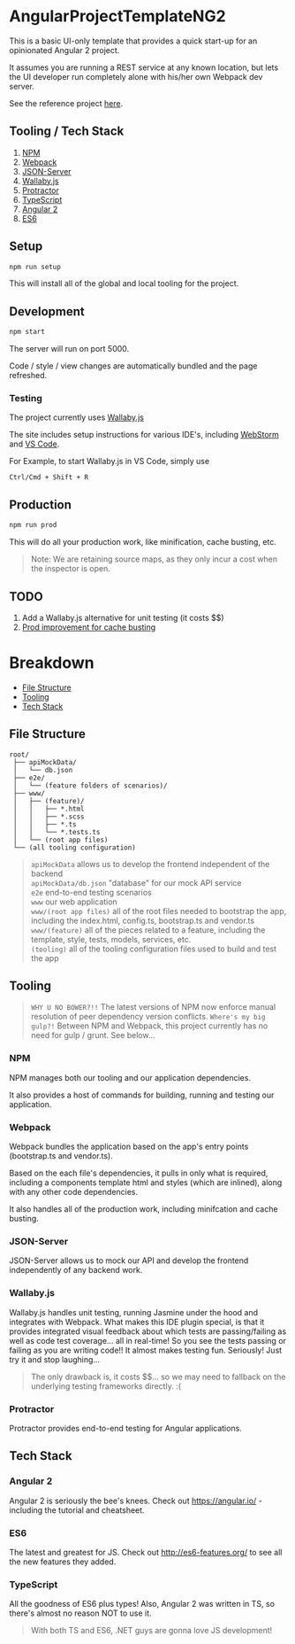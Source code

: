 # AngularProjectTemplateNG2

This is a basic UI-only template that provides a quick start-up for an opinionated Angular 2 project.

It assumes you are running a REST service at any known location, but lets the UI developer run completely alone with his/her own Webpack dev server.

See the reference project [here](https://github.com/AngularClass/angular2-webpack-starter).

## Tooling / Tech Stack

1. [NPM](https://www.npmjs.com/)
1. [Webpack](https://webpack.github.io/)
1. [JSON-Server](https://www.npmjs.com/package/json-server)
1. [Wallaby.js](http://wallabyjs.com/)
1. [Protractor](https://angular.github.io/protractor/)
1. [TypeScript](http://www.typescriptlang.org/)
1. [Angular 2](https://angular.io)
1. [ES6](http://es6-features.org/)

## Setup

```bash
npm run setup
```

This will install all of the global and local tooling for the project.

## Development

```bash
npm start
```

The server will run on port 5000.

Code / style / view changes are automatically bundled and the page refreshed.

### Testing

The project currently uses [Wallaby.js](http://wallabyjs.com/)

The site includes setup instructions for various IDE's, including [WebStorm](http://wallabyjs.com/docs/intro/get-started-jetbrains.html)
and [VS Code](http://wallabyjs.com/docs/intro/get-started-vscode.html).

For Example, to start Wallaby.js in VS Code, simply use
```
Ctrl/Cmd + Shift + R
```

## Production

```bash
npm run prod
```

This will do all your production work, like minification, cache busting, etc.

> Note: We are retaining source maps, as they only incur a cost when the inspector is open.

## TODO

1. Add a Wallaby.js alternative for unit testing (it costs $$)
1. [Prod improvement for cache busting](https://medium.com/@okonetchnikov/long-term-caching-of-static-assets-with-webpack-1ecb139adb95#.sxr9tyjjt)

# Breakdown

* [File Structure](#file-structure)
* [Tooling](#tooling)
* [Tech Stack](#tech-stack)

## File Structure

```
root/
 ├── apiMockData/
 │   └── db.json
 ├── e2e/
 │   └── (feature folders of scenarios)/
 ├── www/
 │   ├── (feature)/
 │   │   ├── *.html
 │   │   ├── *.scss
 │   │   ├── *.ts
 │   │   └── *.tests.ts
 │   └── (root app files)
 └── (all tooling configuration)
```

> `apiMockData` allows us to develop the frontend independent of the backend  
> `apiMockData/db.json` "database" for our mock API service  
> `e2e` end-to-end testing scenarios  
> `www` our web application  
> `www/(root app files)` all of the root files needed to bootstrap the app, including the index.html, config.ts, bootstrap.ts and vendor.ts  
> `www/(feature)` all of the pieces related to a feature, including the template, style, tests, models, services, etc.  
> `(tooling)` all of the tooling configuration files used to build and test the app

## Tooling

> `WHY U NO BOWER?!!` The latest versions of NPM now enforce manual resolution of peer dependency version conflicts.
> `Where's my big gulp?!` Between NPM and Webpack, this project currently has no need for gulp / grunt. See below...

### NPM

NPM manages both our tooling and our application dependencies.

It also provides a host of commands for building, running and testing our application.

### Webpack

Webpack bundles the application based on the app's entry points (bootstrap.ts and vendor.ts).

Based on the each file's dependencies, it pulls in only what is required, including a components template html and styles (which are inlined), along with any other code dependencies.

It also handles all of the production work, including minifcation and cache busting.

### JSON-Server

JSON-Server allows us to mock our API and develop the frontend independently of any backend work.

### Wallaby.js

Wallaby.js handles unit testing, running Jasmine under the hood and integrates with Webpack. What makes this IDE plugin special, is that it provides integrated visual feedback about which tests are passing/failing as well as code test coverage... all in real-time! So you see the tests passing or failing as you are writing code!! It almost makes testing fun. Seriously! Just try it and stop laughing...

> The only drawback is, it costs $$... so we may need to fallback on the underlying testing frameworks directly. :(

### Protractor

Protractor provides end-to-end testing for Angular applications.

## Tech Stack

### Angular 2

Angular 2 is seriously the bee's knees. Check out https://angular.io/ - including the tutorial and cheatsheet.

### ES6

The latest and greatest for JS. Check out http://es6-features.org/ to see all the new features they added.

### TypeScript

All the goodness of ES6 plus types! Also, Angular 2 was written in TS, so there's almost no reason NOT to use it.

> With both TS and ES6, .NET guys are gonna love JS development!
